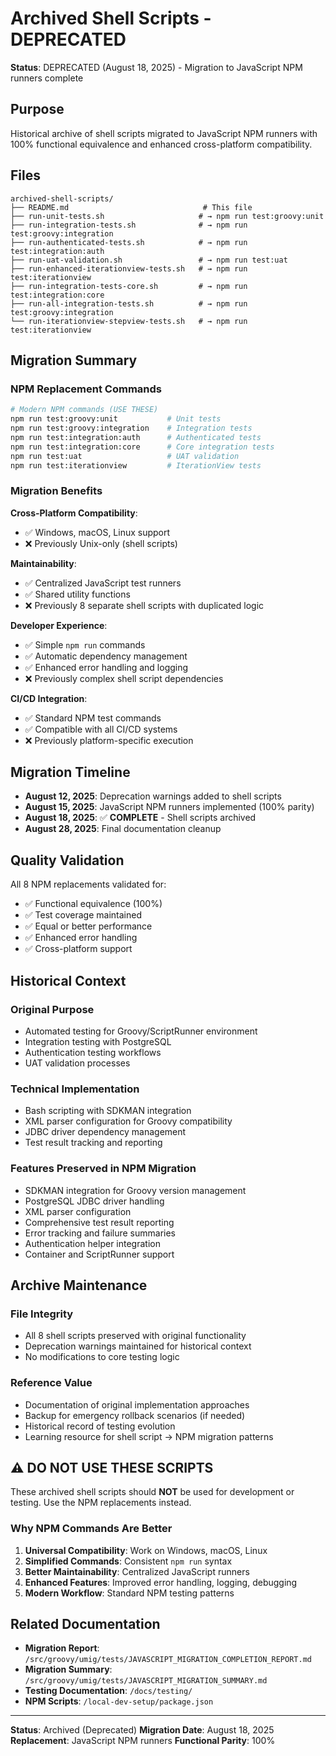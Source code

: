 # Archived Shell Scripts - DEPRECATED

**Status**: DEPRECATED (August 18, 2025) - Migration to JavaScript NPM runners complete

## Purpose

Historical archive of shell scripts migrated to JavaScript NPM runners with 100% functional equivalence and enhanced cross-platform compatibility.

## Files

```
archived-shell-scripts/
├── README.md                              # This file
├── run-unit-tests.sh                     # → npm run test:groovy:unit
├── run-integration-tests.sh              # → npm run test:groovy:integration
├── run-authenticated-tests.sh            # → npm run test:integration:auth
├── run-uat-validation.sh                 # → npm run test:uat
├── run-enhanced-iterationview-tests.sh   # → npm run test:iterationview
├── run-integration-tests-core.sh         # → npm run test:integration:core
├── run-all-integration-tests.sh          # → npm run test:groovy:integration
└── run-iterationview-stepview-tests.sh   # → npm run test:iterationview
```

## Migration Summary

### NPM Replacement Commands

```bash
# Modern NPM commands (USE THESE)
npm run test:groovy:unit           # Unit tests
npm run test:groovy:integration    # Integration tests
npm run test:integration:auth      # Authenticated tests
npm run test:integration:core      # Core integration tests
npm run test:uat                   # UAT validation
npm run test:iterationview         # IterationView tests
```

### Migration Benefits

**Cross-Platform Compatibility**:
- ✅ Windows, macOS, Linux support
- ❌ Previously Unix-only (shell scripts)

**Maintainability**:
- ✅ Centralized JavaScript test runners
- ✅ Shared utility functions
- ❌ Previously 8 separate shell scripts with duplicated logic

**Developer Experience**:
- ✅ Simple `npm run` commands
- ✅ Automatic dependency management
- ✅ Enhanced error handling and logging
- ❌ Previously complex shell script dependencies

**CI/CD Integration**:
- ✅ Standard NPM test commands
- ✅ Compatible with all CI/CD systems
- ❌ Previously platform-specific execution

## Migration Timeline

- **August 12, 2025**: Deprecation warnings added to shell scripts
- **August 15, 2025**: JavaScript NPM runners implemented (100% parity)
- **August 18, 2025**: ✅ **COMPLETE** - Shell scripts archived
- **August 28, 2025**: Final documentation cleanup

## Quality Validation

All 8 NPM replacements validated for:
- ✅ Functional equivalence (100%)
- ✅ Test coverage maintained
- ✅ Equal or better performance
- ✅ Enhanced error handling
- ✅ Cross-platform support

## Historical Context

### Original Purpose
- Automated testing for Groovy/ScriptRunner environment
- Integration testing with PostgreSQL
- Authentication testing workflows
- UAT validation processes

### Technical Implementation
- Bash scripting with SDKMAN integration
- XML parser configuration for Groovy compatibility
- JDBC driver dependency management
- Test result tracking and reporting

### Features Preserved in NPM Migration
- SDKMAN integration for Groovy version management
- PostgreSQL JDBC driver handling
- XML parser configuration
- Comprehensive test result reporting
- Error tracking and failure summaries
- Authentication helper integration
- Container and ScriptRunner support

## Archive Maintenance

### File Integrity
- All 8 shell scripts preserved with original functionality
- Deprecation warnings maintained for historical context
- No modifications to core testing logic

### Reference Value
- Documentation of original implementation approaches
- Backup for emergency rollback scenarios (if needed)
- Historical record of testing evolution
- Learning resource for shell script → NPM migration patterns

## ⚠️ DO NOT USE THESE SCRIPTS

These archived shell scripts should **NOT** be used for development or testing. Use the NPM replacements instead.

### Why NPM Commands Are Better

1. **Universal Compatibility**: Work on Windows, macOS, Linux
2. **Simplified Commands**: Consistent `npm run` syntax
3. **Better Maintainability**: Centralized JavaScript runners
4. **Enhanced Features**: Improved error handling, logging, debugging
5. **Modern Workflow**: Standard NPM testing patterns

## Related Documentation

- **Migration Report**: `/src/groovy/umig/tests/JAVASCRIPT_MIGRATION_COMPLETION_REPORT.md`
- **Migration Summary**: `/src/groovy/umig/tests/JAVASCRIPT_MIGRATION_SUMMARY.md`
- **Testing Documentation**: `/docs/testing/`
- **NPM Scripts**: `/local-dev-setup/package.json`

---

**Status**: Archived (Deprecated)
**Migration Date**: August 18, 2025
**Replacement**: JavaScript NPM runners
**Functional Parity**: 100%
